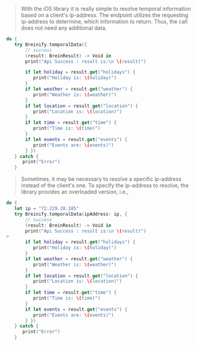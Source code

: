 <blockquote class="lang-specific ios">
<p>With the iOS library it is really simple to resolve temporal information
based on a client's ip-address. The endpoint utilizes the requesting ip-address to
determine, which information to return. Thus, the call does not need any additional 
data.</p>
</blockquote>

>
```swift
do {
   try Breinify.temporalData({
       // success
       (result: BreinResult) -> Void in
       print("Api Success : result is:\n \(result)")

       if let holiday = result.get("holidays") {
          print("Holiday is: \(holiday)")
       }
       if let weather = result.get("weather") {
          print("Weather is: \(weather)")
       }
       if let location = result.get("location") {
          print("Location is: \(location)")
       }
       if let time = result.get("time") {
          print("Time is: \(time)")
       }
       if let events = result.get("events") {
          print("Events are: \(events)")
       } })
   } catch {
      print("Error")
   }

```

<blockquote class="lang-specific ios">
<p>Sometimes, it may be necessary to resolve a specific ip-address instead of the client's
one. To specify the ip-address to resolve, the library provides an overloaded version, i.e.,</p>
</blockquote>

>
```swift
do {
   let ip = "72.229.28.185"
   try Breinify.temporalData(ipAddress: ip, {
       // success
       (result: BreinResult) -> Void in
       print("Api Success : result is:\n \(result)")
>
       if let holiday = result.get("holidays") {
          print("Holiday is: \(holiday)")
       }
       if let weather = result.get("weather") {
          print("Weather is: \(weather)")
       }
       if let location = result.get("location") {
          print("Location is: \(location)")
       }
       if let time = result.get("time") {
          print("Time is: \(time)")
       }
       if let events = result.get("events") {
          print("Events are: \(events)")
       } })
   } catch {
      print("Error")
   }
```
